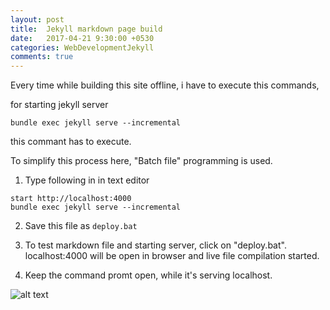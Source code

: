 ```yaml
---
layout: post
title:	Jekyll markdown page build
date:	2017-04-21 9:30:00 +0530
categories: WebDevelopmentJekyll
comments: true
---
```


Every time while building this site offline, i have to execute this commands, 
<!-- more -->
for starting jekyll server 
```
bundle exec jekyll serve --incremental
```  
this commant has to execute.

To simplify this process here, "Batch file" programming is used. 

1. Type following in in text editor
```
start http://localhost:4000
bundle exec jekyll serve --incremental
```
2. Save this file as  ```deploy.bat```


3. To test markdown file and starting server, click on "deploy.bat".
	localhost:4000 will be open in browser and live file compilation started.

4. Keep the command promt open, while it's serving localhost.


![alt text](/images/jekyll.jpg "Jekyll compilation")

